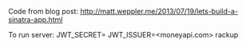 Code from blog post: http://matt.weppler.me/2013/07/19/lets-build-a-sinatra-app.html

To run server: JWT_SECRET=<someawesomesecret> JWT_ISSUER=<moneyapi.com> rackup